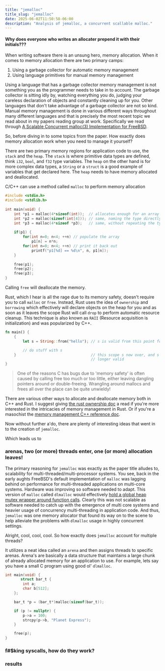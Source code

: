 ```yaml
---
title: "jemalloc"
title_slug: "jemalloc"
date: 2025-06-02T11:50:58-06:00
description: "Analysis of jemalloc, a concurrent scallable malloc."
---
```


#### Why does everyone who writes an allocater prepend it with their initials???

When writing software there is an unsung hero, memory allocation. When it comes to memory allocation there are two primary camps:

1. Using a garbage collector for automatic memory management
2. Using language primitives for manual memory management

Using a language that has a garbage collector memory management is not something you as the programmer needs to take in to account. 
The garbage collector is sitting idly by, watching everything you do, judging your careless declaration of objects and constantly cleaning up for you. Other languages that don't 
take advantage of a garbage collector are not so kind. Manual memory management is done in various different ways throughout many different languages and that is precisely the most recent topic we read about in my
papers reading group at work. Specifically we read through [A Scalable Concurrent malloc(3) Implementation for FreeBSD](https://people.freebsd.org/~jasone/jemalloc/bsdcan2006/jemalloc.pdf).

So, before diving in to some topics from the paper. How exactly does memory allocation work when you need to manage it yourself?

There are two primary memory regions for application code to use, the `stack` and the `heap`. The `stack` is where primitive data types are defined, think `i32`, `bool`, and `f32` type variables.
The `heap` on the other hand is for more complex data types, a `String` or a `struct` is a good example of variables that get declared here. The `heap` needs to have memory allocated and deallocated.

C/C++ can use a method called `malloc` to perform memory allocation

```cpp
#include <stdio.h>   
#include <stdlib.h> 
 
int main(void) {
    int *p1 = malloc(4*sizeof(int));  // allocates enough for an array of 4 int
    int *p2 = malloc(sizeof(int[4])); // same, naming the type directly
    int *p3 = malloc(4*sizeof *p3);   // same, without repeating the type name
 
    if(p1) {
        for(int n=0; n<4; ++n) // populate the array
            p1[n] = n*n;
        for(int n=0; n<4; ++n) // print it back out
            printf("p1[%d] == %d\n", n, p1[n]);
    }
 
    free(p1);
    free(p2);
    free(p3);
}
```

Calling `free` will deallocate the memory.

Rust, which I hear is all the rage due to its memory safety, doesn't require you to call `malloc` or `free`.
Instead, Rust uses the idea of `ownership` and `borrowing` which effectively will declare objects on the heap for you
and as soon as it leaves the scope Rust will call `drop` to perform automatic resource cleanup. This technique is also 
known as `RAII` (Resource acquisition is initialization) and was popularized by C++. 

```rust
fn main() {
    {
        let s = String::from("hello"); // s is valid from this point forward

        // do stuff with s
    }                                  // this scope s now over, and s is no
                                       // longer valid
}
```
> One of the reasons C has bugs due to 'memory safety' is often caused by calling free too much or too little, either leaving dangling pointers
around or double-freeing. Wrangling around mallocs and frees all over the place can be quite unwieldy!

There are various other ways to allocate and deallocate memory both in C++ and Rust. I suggest giving [the rust ownership doc]() a read if you're more interested in the
intricacies of memory management in Rust. Or if you're a masochist the [memory management C++ reference doc](https://en.cppreference.com/w/cpp/memory.html).

Now without further a'do, there are plenty of interesting ideas that went in to the creation of `jemalloc`. 

Which leads us to

### arenas, two (or more) threads enter, one (or more) allocation leaves!

The primary reasoning for `jemalloc` was exactly as the paper title alludes to, scalability for multi-threaded/multi-processor systems. You see, back in the early aughts FreeBSD's default implementation of 
`malloc` was lagging behind on performance for multi-threaded applications on multi-core systems. Hardware was improving so software needed to adapt. This version of `malloc` called `dlmalloc` would effectively
[hold a global heap mutex wrapper around function calls](https://github.com/ennorehling/dlmalloc/blob/71296436f979a350870e10b869ccfd28bfcc17e4/malloc.c#L136-L150). Clearly this was not scalable as software
needed to catch up with the emergence of multi core systems and heavier usage of concurrency multi-threading in application code. And thus, `jemalloc` was one memory allocator that found its way on to the scene
to help alleviate the problems with `dlmalloc` usage in highly concurrent settings. 

Alright, cool, cool, cool. So how exactly does `jemalloc` account for multiple threads? 

It utilizes a neat idea called an `arena` and then assigns threads to specific arenas. 
Arena's are basically a data structure that maintains a large chunk of already allocated memory for an application to use. 
For example, lets say you have a small C program using good ol' `dlmalloc`. 

```c
int main(void) {
       struct bar_t {
        int a;
        char b[512];
    };

    bar_t *p = (bar_t*)malloc(sizeof(bar_t));

    if (p != nullptr) {
        p->a = 100;
        strcpy(p->b, "Planet Express");
    }

    free(p); 
}
```


### f#$king syscalls, how do they work? 

### results
